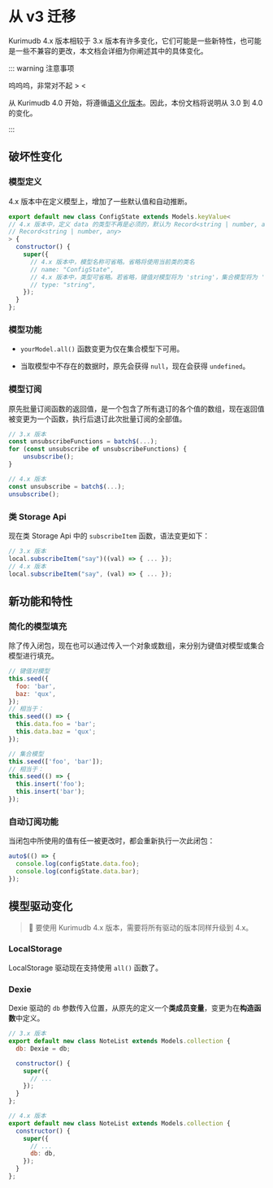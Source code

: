 # 从 v3 迁移

Kurimudb 4.x 版本相较于 3.x 版本有许多变化，它们可能是一些新特性，也可能是一些不兼容的更改，本文档会详细为你阐述其中的具体变化。

::: warning 注意事项

呜呜呜，非常对不起 > <

从 Kurimudb 4.0 开始，将遵循[语义化版本](https://semver.org/)。因此，本份文档将说明从 3.0 到 4.0 的变化。

:::

## 破坏性变化

### 模型定义

4.x 版本中在定义模型上，增加了一些默认值和自动推断。

```js
export default new class ConfigState extends Models.keyValue<
// 4.x 版本中，定义 data 的类型不再是必须的，默认为 Record<string | number, any>
// Record<string | number, any>
> {
  constructor() {
    super({
      // 4.x 版本中，模型名称可省略。省略将使用当前类的类名
      // name: "ConfigState", 
      // 4.x 版本中，类型可省略。若省略，键值对模型将为 'string'，集合模型将为 'number'
      // type: "string",
    });
  }
};
```

### 模型功能

- `yourModel.all()` 函数变更为仅在集合模型下可用。

- 当取模型中不存在的数据时，原先会获得 `null`，现在会获得 `undefined`。

### 模型订阅

原先批量订阅函数的返回值，是一个包含了所有退订的各个值的数组，现在返回值被变更为一个函数，执行后退订此次批量订阅的全部值。

```js
// 3.x 版本
const unsubscribeFunctions = batch$(...);
for (const unsubscribe of unsubscribeFunctions) {
    unsubscribe();
}

// 4.x 版本
const unsubscribe = batch$(...);
unsubscribe();
```

### 类 Storage Api

现在类 Storage Api 中的 `subscribeItem` 函数，语法变更如下：

```js
// 3.x 版本
local.subscribeItem("say")((val) => { ... });
// 4.x 版本
local.subscribeItem("say", (val) => { ... });
```

## 新功能和特性

### 简化的模型填充

除了传入闭包，现在也可以通过传入一个对象或数组，来分别为键值对模型或集合模型进行填充。

```js
// 键值对模型
this.seed({
  foo: 'bar',
  baz: 'qux',
});
// 相当于：
this.seed(() => {
  this.data.foo = 'bar';
  this.data.baz = 'qux';
});
```

```js
// 集合模型
this.seed(['foo', 'bar']);
// 相当于：
this.seed(() => {
  this.insert('foo');
  this.insert('bar');
});
```

### 自动订阅功能

当闭包中所使用的值有任一被更改时，都会重新执行一次此闭包：

```js
auto$(() => {
  console.log(configState.data.foo);
  console.log(configState.data.bar);
});
```

## 模型驱动变化

> 📜 要使用 Kurimudb 4.x 版本，需要将所有驱动的版本同样升级到 4.x。

### LocalStorage

LocalStorage 驱动现在支持使用 `all()` 函数了。

### Dexie

Dexie 驱动的 `db` 参数传入位置，从原先的定义一个**类成员变量**，变更为在**构造函数**中定义。

```js {3}
// 3.x 版本
export default new class NoteList extends Models.collection {
  db: Dexie = db;

  constructor() {
    super({
      // ...
    });
  }
};
```

```js {6}
// 4.x 版本
export default new class NoteList extends Models.collection {
  constructor() {
    super({
      // ...
      db: db,
    });
  }
};
```